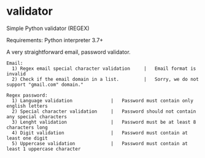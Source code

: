 # validator
Simple Python validator (REGEX)

Requirements: Python interpreter 3.7+

A very straightforward email, password validator.

    Email:
      1) Regex email special character validation     |   Email format is invalid
      2) Check if the email domain in a list.         |   Sorry, we do not support "gmail.com" domain."

    Regex password:
      1) Language validation              |   Password must contain only english letters
      2) Special character validation     |   Password should not contain any special characters
      3) Lenght validation                |   Password must be at least 8 characters long 
      4) Digit validation                 |   Password must contain at least one digit
      5) Uppercase validation             |   Password must contain at least 1 uppercase character
      
